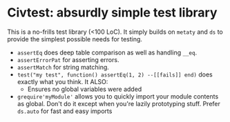 # Civtest: absurdly simple test library

This is a no-frills test library (<100 LoC). It simply builds on `metaty` and
`ds` to provide the simplest possible needs for testing.

* `assertEq` does deep table comparison as well as handling `__eq`.
* `assertErrorPat` for asserting errors.
* `assertMatch` for string matching.
* `test("my test", function() assertEq(1, 2) --[[fails]] end)` does exactly what
  you think. It ALSO:
  * Ensures no global variables were added
* `grequire'myModule'` allows you to quickly import your module contents as
  global. Don't do it except when you're lazily prototyping stuff. Prefer
  `ds.auto` for fast and easy imports

